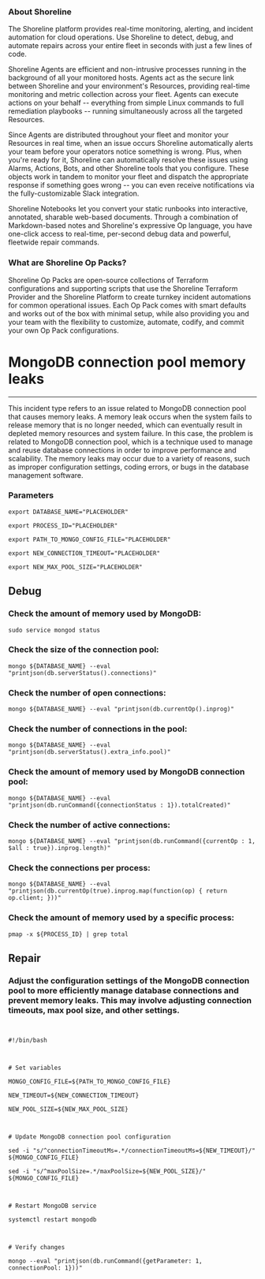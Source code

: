 
### About Shoreline
The Shoreline platform provides real-time monitoring, alerting, and incident automation for cloud operations. Use Shoreline to detect, debug, and automate repairs across your entire fleet in seconds with just a few lines of code.

Shoreline Agents are efficient and non-intrusive processes running in the background of all your monitored hosts. Agents act as the secure link between Shoreline and your environment's Resources, providing real-time monitoring and metric collection across your fleet. Agents can execute actions on your behalf -- everything from simple Linux commands to full remediation playbooks -- running simultaneously across all the targeted Resources.

Since Agents are distributed throughout your fleet and monitor your Resources in real time, when an issue occurs Shoreline automatically alerts your team before your operators notice something is wrong. Plus, when you're ready for it, Shoreline can automatically resolve these issues using Alarms, Actions, Bots, and other Shoreline tools that you configure. These objects work in tandem to monitor your fleet and dispatch the appropriate response if something goes wrong -- you can even receive notifications via the fully-customizable Slack integration.

Shoreline Notebooks let you convert your static runbooks into interactive, annotated, sharable web-based documents. Through a combination of Markdown-based notes and Shoreline's expressive Op language, you have one-click access to real-time, per-second debug data and powerful, fleetwide repair commands.

### What are Shoreline Op Packs?
Shoreline Op Packs are open-source collections of Terraform configurations and supporting scripts that use the Shoreline Terraform Provider and the Shoreline Platform to create turnkey incident automations for common operational issues. Each Op Pack comes with smart defaults and works out of the box with minimal setup, while also providing you and your team with the flexibility to customize, automate, codify, and commit your own Op Pack configurations.

# MongoDB connection pool memory leaks
---

This incident type refers to an issue related to MongoDB connection pool that causes memory leaks. A memory leak occurs when the system fails to release memory that is no longer needed, which can eventually result in depleted memory resources and system failure. In this case, the problem is related to MongoDB connection pool, which is a technique used to manage and reuse database connections in order to improve performance and scalability. The memory leaks may occur due to a variety of reasons, such as improper configuration settings, coding errors, or bugs in the database management software.

### Parameters
```shell
export DATABASE_NAME="PLACEHOLDER"

export PROCESS_ID="PLACEHOLDER"

export PATH_TO_MONGO_CONFIG_FILE="PLACEHOLDER"

export NEW_CONNECTION_TIMEOUT="PLACEHOLDER"

export NEW_MAX_POOL_SIZE="PLACEHOLDER"
```

## Debug

### Check the amount of memory used by MongoDB:
```shell
sudo service mongod status
```

### Check the size of the connection pool:
```shell
mongo ${DATABASE_NAME} --eval "printjson(db.serverStatus().connections)"
```

### Check the number of open connections:
```shell
mongo ${DATABASE_NAME} --eval "printjson(db.currentOp().inprog)"
```

### Check the number of connections in the pool:
```shell
mongo ${DATABASE_NAME} --eval "printjson(db.serverStatus().extra_info.pool)"
```

### Check the amount of memory used by MongoDB connection pool:
```shell
mongo ${DATABASE_NAME} --eval "printjson(db.runCommand({connectionStatus : 1}).totalCreated)"
```

### Check the number of active connections:
```shell
mongo ${DATABASE_NAME} --eval "printjson(db.runCommand({currentOp : 1, $all : true}).inprog.length)"
```

### Check the connections per process:
```shell
mongo ${DATABASE_NAME} --eval "printjson(db.currentOp(true).inprog.map(function(op) { return op.client; }))"
```

### Check the amount of memory used by a specific process:
```shell
pmap -x ${PROCESS_ID} | grep total
```

## Repair

### Adjust the configuration settings of the MongoDB connection pool to more efficiently manage database connections and prevent memory leaks. This may involve adjusting connection timeouts, max pool size, and other settings.
```shell


#!/bin/bash



# Set variables

MONGO_CONFIG_FILE=${PATH_TO_MONGO_CONFIG_FILE}

NEW_TIMEOUT=${NEW_CONNECTION_TIMEOUT}

NEW_POOL_SIZE=${NEW_MAX_POOL_SIZE}



# Update MongoDB connection pool configuration

sed -i "s/^connectionTimeoutMs=.*/connectionTimeoutMs=${NEW_TIMEOUT}/" ${MONGO_CONFIG_FILE}

sed -i "s/^maxPoolSize=.*/maxPoolSize=${NEW_POOL_SIZE}/" ${MONGO_CONFIG_FILE}



# Restart MongoDB service

systemctl restart mongodb



# Verify changes

mongo --eval "printjson(db.runCommand({getParameter: 1, connectionPool: 1}))"


```